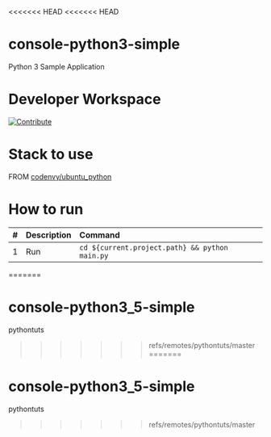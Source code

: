 <<<<<<< HEAD
<<<<<<< HEAD
# console-python3-simple

Python 3 Sample Application

# Developer Workspace
[![Contribute](http://beta.codenvy.com/factory/resources/codenvy-contribute.svg)](http://beta.codenvy.com/f?id=jajnjj3zoznlzg54)

# Stack to use

FROM [codenvy/ubuntu_python](https://hub.docker.com/r/codenvy/ubuntu_python/)

# How to run

| #       | Description           | Command  |
| :------------- |:-------------| :-----|
| 1      | Run | `cd ${current.project.path} && python main.py` |
=======
# console-python3_5-simple
pythontuts
>>>>>>> refs/remotes/pythontuts/master
=======
# console-python3_5-simple
pythontuts
>>>>>>> refs/remotes/pythontuts/master
